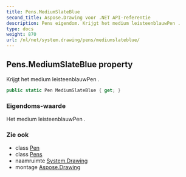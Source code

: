 ```yaml
---
title: Pens.MediumSlateBlue
second_title: Aspose.Drawing voor .NET API-referentie
description: Pens eigendom. Krijgt het medium leisteenblauwPen .
type: docs
weight: 870
url: /nl/net/system.drawing/pens/mediumslateblue/
---
```

## Pens.MediumSlateBlue property

Krijgt het medium leisteenblauwPen .

```csharp
public static Pen MediumSlateBlue { get; }
```

### Eigendoms-waarde

Het medium leisteenblauwPen .

### Zie ook

* class [Pen](../../pen/)
* class [Pens](../)
* naamruimte [System.Drawing](../../pens/)
* montage [Aspose.Drawing](../../../)


